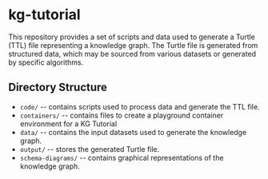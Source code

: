 # kg-tutorial

This repository provides a set of scripts and data used to generate a Turtle (TTL) file representing a knowledge graph. The Turtle file is generated from structured data, which may be sourced from various datasets or generated by specific algorithms.

## Directory Structure
* `code/` -- contains scripts used to process data and generate the TTL file.  
* `containers/` -- contains files to create a playground container environment for a KG Tutorial
* `data/` -- contains the input datasets used to generate the knowledge graph.  
* `output/` -- stores the generated Turtle file.
* `schema-diagrams/` -- contains graphical representations of the knowledge graph.
